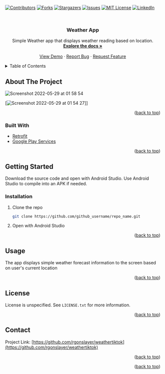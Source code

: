 <div id="top"></div>
<!--
*** Thanks for checking out the Best-README-Template. If you have a suggestion
*** that would make this better, please fork the repo and create a pull request
*** or simply open an issue with the tag "enhancement".
*** Don't forget to give the project a star!
*** Thanks again! Now go create something AMAZING! :D
-->



<!-- PROJECT SHIELDS -->
<!--
*** I'm using markdown "reference style" links for readability.
*** Reference links are enclosed in brackets [ ] instead of parentheses ( ).
*** See the bottom of this document for the declaration of the reference variables
*** for contributors-url, forks-url, etc. This is an optional, concise syntax you may use.
*** https://www.markdownguide.org/basic-syntax/#reference-style-links
-->
[![Contributors][contributors-shield]][contributors-url]
[![Forks][forks-shield]][forks-url]
[![Stargazers][stars-shield]][stars-url]
[![Issues][issues-shield]][issues-url]
[![MIT License][license-shield]][license-url]
[![LinkedIn][linkedin-shield]][linkedin-url]



<!-- PROJECT LOGO -->
<br />
<div align="center">
  <a href="https://github.com/rgonslayer/weathertiktok">
  </a>

<h3 align="center">Weather App</h3>

  <p align="center">
    Simple Weather app that displays weather reading based on location.
    <br />
    <a href="https://github.com/rgonslayer/weathertiktok"><strong>Explore the docs »</strong></a>
    <br />
    <br />
    <a href="https://github.com/rgonslayer/weathertiktok">View Demo</a>
    ·
    <a href="https://github.com/rgonslayer/weathertiktok/issues">Report Bug</a>
    ·
    <a href="https://github.com/rgonslayer/weathertiktok/issues">Request Feature</a>
  </p>
</div>



<!-- TABLE OF CONTENTS -->
<details>
  <summary>Table of Contents</summary>
  <ol>
    <li>
      <a href="#about-the-project">About The Project</a>
      <ul>
        <li><a href="#built-with">Built With</a></li>
      </ul>
    </li>
    <li>
      <a href="#getting-started">Getting Started</a>
      <ul>
        <li><a href="#prerequisites">Prerequisites</a></li>
        <li><a href="#installation">Installation</a></li>
      </ul>
    </li>
    <li><a href="#usage">Usage</a></li>
    <li><a href="#roadmap">Roadmap</a></li>
    <li><a href="#contributing">Contributing</a></li>
    <li><a href="#license">License</a></li>
    <li><a href="#contact">Contact</a></li>
    <li><a href="#acknowledgments">Acknowledgments</a></li>
  </ol>
</details>



<!-- ABOUT THE PROJECT -->
## About The Project

![Screenshot 2022-05-29 at 01 58 54](https://user-images.githubusercontent.com/56499861/170837475-64335d45-8164-41ea-9e45-5458e77549f0.png)

[![Screenshot 2022-05-29 at 01 54 27](https://user-images.githubusercontent.com/56499861/170837316-58ee049c-2e53-4716-bbd2-c9e572c1a7d9.png)]]

<p align="right">(<a href="#top">back to top</a>)</p>



### Built With

* [Retrofit](https://square.github.io/retrofit/)
* [Google Play Services](https://developers.google.com/android/guides/setup)


<p align="right">(<a href="#top">back to top</a>)</p>



<!-- GETTING STARTED -->
## Getting Started

Download the source code and open with Android Studio. Use Android Studio to compile into an APK if needed.

### Installation

1. Clone the repo
   ```sh
   git clone https://github.com/github_username/repo_name.git
   ```
2. Open with Android Studio

<p align="right">(<a href="#top">back to top</a>)</p>



<!-- USAGE EXAMPLES -->
## Usage

The app displays simple weather forecast information to the screen based on user's current location


<p align="right">(<a href="#top">back to top</a>)</p>




<!-- LICENSE -->
## License

License is unspecified. See `LICENSE.txt` for more information.

<p align="right">(<a href="#top">back to top</a>)</p>



<!-- CONTACT -->
## Contact

Project Link: [https://github.com/rgonslayer/weathertiktok](https://github.com/rgonslayer/weathertiktok)

<p align="right">(<a href="#top">back to top</a>)</p>


<p align="right">(<a href="#top">back to top</a>)</p>



<!-- MARKDOWN LINKS & IMAGES -->
<!-- https://www.markdownguide.org/basic-syntax/#reference-style-links -->
[contributors-shield]: https://img.shields.io/github/contributors/rgonslayer/weathertiktok.svg?style=for-the-badge
[contributors-url]: https://github.com/rgonslayer/weathertiktok/graphs/contributors
[forks-shield]: https://img.shields.io/github/forks/rgonslayer/weathertiktok.svg?style=for-the-badge
[forks-url]: https://github.com/rgonslayer/weathertiktok/network/members
[stars-shield]: https://img.shields.io/github/stars/rgonslayer/weathertiktok.svg?style=for-the-badge
[stars-url]: https://github.com/rgonslayer/weathertiktok/stargazers
[issues-shield]: https://img.shields.io/github/issues/rgonslayer/weathertiktok.svg?style=for-the-badge
[issues-url]: https://github.com/rgonslayer/weathertiktok/issues
[license-shield]: https://img.shields.io/github/license/rgonslayer/weathertiktok.svg?style=for-the-badge
[license-url]: https://github.com/rgonslayer/weathertiktok/blob/master/LICENSE.txt
[linkedin-shield]: https://img.shields.io/badge/-LinkedIn-black.svg?style=for-the-badge&logo=linkedin&colorB=555
[linkedin-url]: https://linkedin.com/in/dylen-chew
[product-screenshot]: images/screenshot.png
